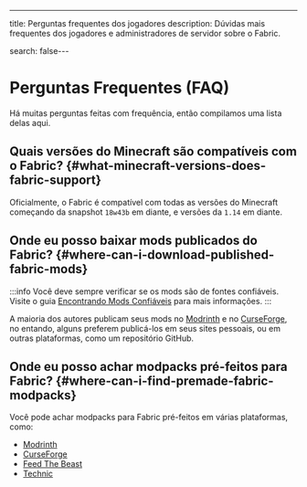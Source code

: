 ---
title: Perguntas frequentes dos jogadores
description: Dúvidas mais frequentes dos jogadores e administradores de servidor sobre o Fabric.

search: false---

# Perguntas Frequentes (FAQ)

Há muitas perguntas feitas com frequência, então compilamos uma lista delas aqui.

## Quais versões do Minecraft são compatíveis com o Fabric? {#what-minecraft-versions-does-fabric-support}

Oficialmente, o Fabric é compatível com todas as versões do Minecraft começando da snapshot `18w43b` em diante, e versões da `1.14` em diante.

## Onde eu posso baixar mods publicados do Fabric? {#where-can-i-download-published-fabric-mods}

:::info
Você deve sempre verificar se os mods são de fontes confiáveis. Visite o guia [Encontrando Mods Confiáveis](./finding-mods) para mais informações.
:::

A maioria dos autores publicam seus mods no [Modrinth](https://modrinth.com/mods?g=categories:%27fabric%27) e no [CurseForge](https://www.curseforge.com/minecraft/search?class=mc-mods\&gameVersionTypeId=4), no entando, alguns preferem publicá-los em seus sites pessoais, ou em outras plataformas, como um repositório GitHub.

## Onde eu posso achar modpacks pré-feitos para Fabric? {#where-can-i-find-premade-fabric-modpacks}

Você pode achar modpacks para Fabric pré-feitos em várias plataformas, como:

- [Modrinth](https://modrinth.com/modpacks?g=categories:%27fabric%27)
- [CurseForge](https://www.curseforge.com/minecraft/search?class=modpacks\&gameVersionTypeId=4)
- [Feed The Beast](https://www.feed-the-beast.com/ftb-app)
- [Technic](https://www.technicpack.net/modpacks)
